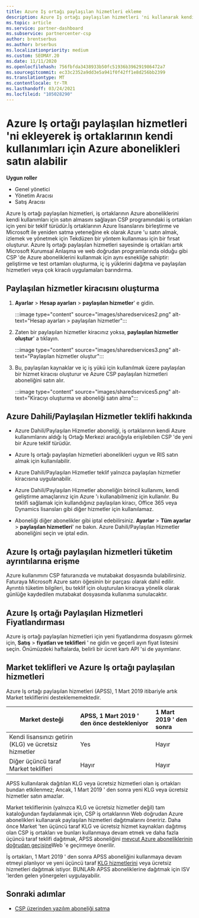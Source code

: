 ```yaml
---
title: Azure Iş ortağı paylaşılan hizmetleri ekleme
description: Azure Iş ortağı paylaşılan hizmetleri 'ni kullanarak kendi kullanım için Azure abonelikleri satın alın ve Azure 'u satın alma, izleme ve yönetmeye yönelik Tekdüzen bir yönteme sahip olun.
ms.topic: article
ms.service: partner-dashboard
ms.subservice: partnercenter-csp
author: brentserbus
ms.author: brserbus
ms.localizationpriority: medium
ms.custom: SEOMAY.20
ms.date: 11/11/2020
ms.openlocfilehash: 756fbfda3438933b50fc51936b396291986472a7
ms.sourcegitcommit: ec33c2352a9dd3e5a941f0f42ff1e8d256bb2399
ms.translationtype: MT
ms.contentlocale: tr-TR
ms.lasthandoff: 03/24/2021
ms.locfileid: "105028290"
---
```

# <a name="add-azure-partner-shared-services-so-partners-can-buy-azure-subscriptions-for-their-own-use"></a>Azure Iş ortağı paylaşılan hizmetleri 'ni ekleyerek iş ortaklarının kendi kullanımları için Azure abonelikleri satın alabilir

**Uygun roller**

- Genel yönetici
- Yönetim Aracısı
- Satış Aracısı

Azure Iş ortağı paylaşılan hizmetleri, iş ortaklarının Azure aboneliklerini kendi kullanımları için satın almasını sağlayan CSP programındaki iş ortakları için yeni bir teklif türüdür.İş ortaklarının Azure lisanslarını birleştirme ve Microsoft ile yeniden satma yeteneğine ek olarak Azure 'u satın almak, izlemek ve yönetmek için Tekdüzen bir yöntem kullanması için bir fırsat oluşturur. Azure Iş ortağı paylaşılan hizmetleri sayesinde iş ortakları artık Microsoft Kurumsal Anlaşma ve web doğrudan programlarında olduğu gibi CSP 'de Azure aboneliklerini kullanmak için aynı esnekliğe sahiptir: geliştirme ve test ortamları oluşturma, iç iş yüklerini dağıtma ve paylaşılan hizmetleri veya çok kiracılı uygulamaları barındırma.  

## <a name="create-the-shared-services-tenant"></a>Paylaşılan hizmetler kiracısını oluşturma

1. **Ayarlar**  >  **Hesap ayarları**  >  **paylaşılan hizmetler**' e gidin.

   :::image type="content" source="images/sharedservices2.png" alt-text="Hesap ayarları > paylaşılan hizmetler":::

2. Zaten bir paylaşılan hizmetler kiracınız yoksa, **paylaşılan hizmetler oluştur**' a tıklayın.

   :::image type="content" source="images/sharedservices3.png" alt-text="Paylaşılan hizmetler oluştur":::

3. Bu, paylaşılan kaynaklar ve iç iş yükü için kullanılmak üzere paylaşılan bir hizmet kiracısı oluşturur ve Azure CSP paylaşılan hizmetleri aboneliğini satın alır.

   :::image type="content" source="images/sharedservices5.png" alt-text="Kiracıyı oluşturma ve aboneliği satın alma":::

## <a name="about-the-azure--internalshared-services-offer"></a>Azure Dahili/Paylaşılan Hizmetler teklifi hakkında

- Azure Dahili/Paylaşılan Hizmetler aboneliği, iş ortaklarının kendi Azure kullanımlarını aldığı Iş Ortağı Merkezi aracılığıyla erişilebilen CSP 'de yeni bir Azure teklif türüdür.

- Azure Iş ortağı paylaşılan hizmetleri abonelikleri uygun ve RIS satın almak için kullanılabilir.

- Azure Dahili/Paylaşılan Hizmetler teklif yalnızca paylaşılan hizmetler kiracısına uygulanabilir.

- Azure Dahili/Paylaşılan Hizmetler aboneliğin birincil kullanımı, kendi geliştirme amaçlarınız için Azure 'ı kullanabilmeniz için kullanılır. Bu teklifi sağlamak için kullandığınız paylaşılan kiracı, Office 365 veya Dynamics lisansları gibi diğer hizmetler için kullanılamaz.

- Aboneliği diğer abonelikler gibi iptal edebilirsiniz. **Ayarlar**  >  **Tüm ayarlar**  >  **paylaşılan hizmetleri**' ne bakın. Azure Dahili/Paylaşılan Hizmetler aboneliğini seçin ve iptal edin.

## <a name="accessing-azure-partner-shared-services-consumption-details"></a>Azure Iş ortağı paylaşılan hizmetleri tüketim ayrıntılarına erişme

Azure kullanımını CSP faturanızda ve mutabakat dosyasında bulabilirsiniz. Faturaya Microsoft Azure satırı öğesinin bir parçası olarak dahil edilir. Ayrıntılı tüketim bilgileri, bu teklif için oluşturulan kiracıya yönelik olarak günlüğe kaydedilen mutabakat dosyasında kullanıma sunulacaktır.

## <a name="azure-partner-shared-services-pricing"></a>Azure Iş ortağı Paylaşılan Hizmetleri Fiyatlandırması

Azure iş ortağı paylaşılan hizmetleri için yeni fiyatlandırma dosyasını görmek için, **Satış**  >  **fiyatları ve teklifleri** ' ne gidin ve geçerli ayın fiyat listesini seçin. Önümüzdeki haftalarda, belirli bir ücret kartı API 'si de yayımlanır.

## <a name="marketplace-offers-and-azure-partner-shared-services"></a>Market teklifleri ve Azure Iş ortağı paylaşılan hizmetleri

Azure Iş ortağı paylaşılan hizmetleri (APSS), 1 Mart 2019 itibariyle artık Market tekliflerini desteklememektedir.

|**Market desteği**   |**APSS, 1 Mart 2019 ' den önce destekleniyor**|**1 Mart 2019 ' den sonra**|
|---------------------------|:----------------------------|:-------------------|
|Kendi lisansınızı getirin (KLG) ve ücretsiz hizmetler   | Yes   | Hayır|
|Diğer üçüncü taraf Market teklifleri   | Hayır   |Hayır|

APSS kullanılarak dağıtılan KLG veya ücretsiz hizmetleri olan iş ortakları bundan etkilenmez; Ancak, 1 Mart 2019 ' den sonra yeni KLG veya ücretsiz hizmetler satın amazlar.

Market tekliflerinin (yalnızca KLG ve ücretsiz hizmetler değil) tam kataloğundan faydalanmak için, CSP iş ortaklarının Web doğrudan Azure abonelikleri kullanarak paylaşılan hizmetleri dağıtmalarını öneririz.  Daha önce Market 'ten üçüncü taraf KLG ve ücretsiz hizmet kaynakları dağıtmış olan CSP iş ortakları ve bunları kullanmaya devam etmek ve daha fazla üçüncü taraf teklifi dağıtmak, APSS aboneliğini [mevcut Azure aboneliklerinin doğrudan geçişine](/azure/cloud-solution-provider/migration/migration#migrating-existing-azure-subscriptions)Web 'e geçirmeye önerilir.

İş ortakları, 1 Mart 2019 ' den sonra APSS aboneliğini kullanmaya devam etmeyi planlıyor ve yeni üçüncü taraf [KLG hizmetlerini](https://azuremarketplace.microsoft.com/marketplace/apps?filters=byol) veya ücretsiz hizmetleri dağıtmak istiyor. BUNLARı APSS aboneliklerine dağıtmak için ISV 'lerden gelen yönergeleri uygulayabilir.

## <a name="next-steps"></a>Sonraki adımlar

- [CSP üzerinden yazılım aboneliği satma](csp-software-subscriptions.md)